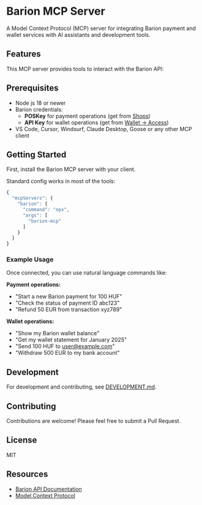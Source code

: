 # Barion MCP Server

A Model Context Protocol (MCP) server for integrating Barion payment and wallet services with AI assistants and development tools.

## Features

This MCP server provides tools to interact with the Barion API:



## Prerequisites

* Node js 18 or newer
* Barion credentials:
   - **POSKey** for payment operations (get from [Shops](https://secure.barion.com/Shop))
   - **API Key** for wallet operations (get from [Wallet -> Access](https://secure.barion.com/Access))
* VS Code, Cursor, Windsurf, Claude Desktop, Goose or any other MCP client


## Getting Started
First, install the Barion MCP server with your client.

Standard config works in most of the tools:

```js
{
  "mcpServers": {
    "barion": {
      "command": "npx",
      "args": [
        "barion-mcp"
      ]
    }
  }
}
```

### Example Usage

Once connected, you can use natural language commands like:

**Payment operations:**
- "Start a new Barion payment for 100 HUF"
- "Check the status of payment ID abc123"
- "Refund 50 EUR from transaction xyz789"

**Wallet operations:**
- "Show my Barion wallet balance"
- "Get my wallet statement for January 2025"
- "Send 100 HUF to user@example.com"
- "Withdraw 500 EUR to my bank account"

## Development

For development and contributing, see [DEVELOPMENT.md](DEVELOPMENT.md).


## Contributing

Contributions are welcome! Please feel free to submit a Pull Request.

## License

MIT

## Resources

- [Barion API Documentation](https://docs.barion.com/)
- [Model Context Protocol](https://modelcontextprotocol.io/)
